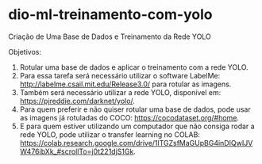 # dio-ml-treinamento-com-yolo
Criação de Uma Base de Dados e Treinamento da Rede YOLO 

Objetivos: 
1. Rotular uma base de dados e aplicar o treinamento com a rede YOLO.
2. Para essa tarefa será necessário utilizar o software LabelMe: http://labelme.csail.mit.edu/Release3.0/ para rotular as imagens.
3. Também será necessário utilizar a rede YOLO, disponível em: https://pjreddie.com/darknet/yolo/. 
4. Para quem preferir e não quiser rotular uma base de dados, pode usar as imagens já rotuladas do COCO: https://cocodataset.org/#home. 
5. E para quem estiver utilizando um computador que não consiga rodar a rede YOLO, pode utilizar o transfer learning no COLAB: https://colab.research.google.com/drive/1lTGZsfMaGUpBG4inDIQwIJVW476ibXk_#scrollTo=j0t221djS1Gk.

